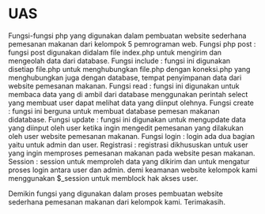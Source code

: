 # UAS
Fungsi-fungsi php yang digunakan dalam pembuatan website sederhana pemesanan makanan dari kelompok 5 pemrograman web.
Fungsi php post : fungsi post digunakan didalam file index.php untuk mengirim dan mengeolah data dari database.
Fungsi include : fungsi ini digunakan disetiap file.php untuk menghubungkan file.php dengan koneksi.php yang menghubungkan juga dengan database, tempat penyimpanan data dari website pemesanan makanan.
Fungsi read : fungsi ini digunakan untuk membaca data yang di ambil dari database menggunakan perintah select yang membuat user dapat melihat data yang diinput olehnya.
Fungsi create : fungsi ini berguna untuk membuat database pemesan makanan didatabase.
Fungsi update : fungsi ini digunakan untuk mengupdate data yang diinput oleh user ketika ingin mengedit pemesanan yang dilakukan oleh user website pemesanan makanan.
Fungsi login : login ada dua bagian yaitu untuk admin dan user. 
Registrasi : registrasi dikhususkan untuk user yang ingin memproses pemesanan makanan pada website pesan makanan.
Session : session untuk memproleh data yang dikirim dan untuk mengatur proses login antara user dan admin. demi keamanan website kelompok kami menggunakan $_session untuk memblock hak akses user.

Demikin fungsi yang digunakan dalam proses pembuatan website sederhana pemesanan makanan dari kelompok kami.
Terimakasih.
